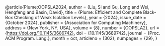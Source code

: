 @article{Plume:OOPSLA2024,
  author = {Liu, Si and Gu, Long and Wei, Hengfeng and Basin, David},
  title = {Plume: Efficient and Complete Black-Box Checking of Weak Isolation Levels},
  year = {2024},
  issue_date = {October 2024},
  publisher = {Association for Computing Machinery},
  address = {New York, NY, USA},
  volume = {8},
  number = {OOPSLA2},
  url = {https://doi.org/10.1145/3689742},
  doi = {10.1145/3689742},
  journal = {Proc. ACM Program. Lang.},
  month = oct,
  articleno = {302},
  numpages = {29},
}
